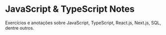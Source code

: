# JavaScript & TypeScript Notes

Exercícios e anotações sobre JavaScript, TypeScript, React.js, Next.js, SQL, dentre outros.
